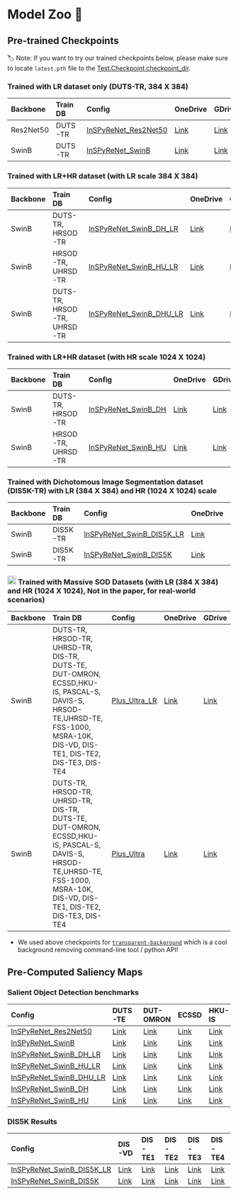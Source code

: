 # Model Zoo :giraffe:

## Pre-trained Checkpoints

:label: Note: If you want to try our trained checkpoints below, please make sure to locate `latest.pth` file to the [Test.Checkpoint.checkpoint_dir](https://github.com/plemeri/InSPyReNet/blob/main/configs/InSPyReNet_SwinB.yaml#L69). 

### Trained with LR dataset only (DUTS-TR, 384 X 384)

Backbone |  Train DB  | Config | OneDrive | GDrive
:-|:-|:-|:-|:-
Res2Net50 | DUTS-TR | [InSPyReNet_Res2Net50](../configs/InSPyReNet_Res2Net50.yaml) | [Link](https://postechackr-my.sharepoint.com/:u:/g/personal/taehoon1018_postech_ac_kr/ERqm7RPeNBFPvVxkA5P5G2AB-mtFsiYkCNHnBf0DcwpFzw?e=nayVno&download=1) | [Link](https://drive.google.com/file/d/12moRuU8F0-xRvE16bVg6mkGWDuqYHJor/view?usp=sharing)
SwinB | DUTS-TR | [InSPyReNet_SwinB](../configs/InSPyReNet_SwinB.yaml) | [Link](https://postechackr-my.sharepoint.com/:u:/g/personal/taehoon1018_postech_ac_kr/EV0ow4E8LddCgu5tAuAkMbcBpBYoEDmJgQg5wkiuvLoQUA?e=cOZspv&download=1) | [Link](https://drive.google.com/file/d/1k5hNJImgEgSmz-ZeJEEb_dVkrOnswVMq/view?usp=sharing)

### Trained with LR+HR dataset (with LR scale 384 X 384)

Backbone |  Train DB  | Config | OneDrive | GDrive
:-|:-|:-|:-|:-
SwinB | DUTS-TR, HRSOD-TR | [InSPyReNet_SwinB_DH_LR](../configs/extra_dataset/InSPyReNet_SwinB_DH_LR.yaml) | [Link](https://postechackr-my.sharepoint.com/:u:/g/personal/taehoon1018_postech_ac_kr/EWxPZoIKALlGsfrNgUFNvxwBC8IE8jzzhPNtzcbHmTNFcg?e=e22wmy&download=1) | [Link](https://drive.google.com/file/d/1nbs6Xa7NMtcikeHFtkQRVrsHbBRHtIqC/view?usp=sharing) 
SwinB | HRSOD-TR, UHRSD-TR | [InSPyReNet_SwinB_HU_LR](../configs/extra_dataset/InSPyReNet_SwinB_HU_LR.yaml) | [Link](https://postechackr-my.sharepoint.com/:u:/g/personal/taehoon1018_postech_ac_kr/EQe-iy0AZctIkgl3o-BmVYUBn795wvii3tsnBq1fNUbc9g?e=gMZ4PV&download=1) | [Link](https://drive.google.com/file/d/1uLSIYXlRsZv4Ho0C-c87xKPhmF_b-Ll4/view?usp=sharing) 
SwinB | DUTS-TR, HRSOD-TR, UHRSD-TR | [InSPyReNet_SwinB_DHU_LR](../configs/extra_dataset/InSPyReNet_SwinB_DHU_LR.yaml) | [Link](https://postechackr-my.sharepoint.com/:u:/g/personal/taehoon1018_postech_ac_kr/EfsCbnfAU1RAqCJIkj1ewRgBhFetStsGB6SMSq_UJZimjA?e=Ghuacy&download=1) | [Link](https://drive.google.com/file/d/14gRNwR7XwJ5oEcR4RWIVbYH3HEV6uBUq/view?usp=sharing) 

### Trained with LR+HR dataset (with HR scale 1024 X 1024)

Backbone |  Train DB  | Config | OneDrive | GDrive
:-|:-|:-|:-|:-
SwinB | DUTS-TR, HRSOD-TR | [InSPyReNet_SwinB_DH](../configs/extra_dataset/InSPyReNet_SwinB_DH.yaml) | [Link](https://postechackr-my.sharepoint.com/:u:/g/personal/taehoon1018_postech_ac_kr/EW2Qg-tMBBxNkygMj-8QgMUBiqHox5ExTOJl0LGLsn6AtA?e=Mam8Ur&download=1) | [Link](https://drive.google.com/file/d/1UBGFDUYZ9SysZr96dhsscZg7nDXt6IUD/view?usp=sharing) 
SwinB | HRSOD-TR, UHRSD-TR | [InSPyReNet_SwinB_HU](../configs/extra_dataset/InSPyReNet_SwinB_HU.yaml) | [Link](https://postechackr-my.sharepoint.com/:u:/g/personal/taehoon1018_postech_ac_kr/EeE8nnCt_AdFvxxu0JsxwDgBCtGchuUka6DW9za_epX-Qw?e=U7wZu9&download=1) | [Link](https://drive.google.com/file/d/1HB02tiInEgo-pNzwqyvyV6eSN1Y2xPRJ/view?usp=sharing)


### Trained with Dichotomous Image Segmentation dataset (DIS5K-TR) with LR (384 X 384) and HR (1024 X 1024) scale

Backbone |  Train DB  | Config | OneDrive | GDrive
:-|:-|:-|:-|:-
SwinB | DIS5K-TR | [InSPyReNet_SwinB_DIS5K_LR](../configs/extra_dataset/InSPyReNet_SwinB_DIS5K_LR.yaml) | [Link](https://postechackr-my.sharepoint.com/:u:/g/personal/taehoon1018_postech_ac_kr/ERKrQ_YeoJRHl_3HcH8ZJLoBedsa6hZlmIIf66wobZRGuw?e=EywJmS&download=1) | [Link](https://drive.google.com/file/d/1Sj7GZoocGMHyKNhFnQQc1FTs76ysJIX3/view?usp=sharing)
SwinB | DIS5K-TR | [InSPyReNet_SwinB_DIS5K](../configs/extra_dataset/InSPyReNet_SwinB_DIS5K.yaml) | [Link](https://postechackr-my.sharepoint.com/:u:/g/personal/taehoon1018_postech_ac_kr/EShRbD-jZuRJiWv6DS2Us34BwgazGZvK1t4uTKvgE5379Q?e=8oVpS8) | [Link](https://drive.google.com/file/d/1aCxHMbhvj8ah77jXVgqvqImQA_Y0G-Yg/view?usp=sharing)

### <img src="https://www.kindpng.com/picc/b/124-1249525_all-might-png.png" width=20px> Trained with Massive SOD Datasets (with LR (384 X 384) and HR (1024 X 1024), Not in the paper, for real-world scenarios)

Backbone |  Train DB  | Config | OneDrive | GDrive
:-|:-|:-|:-|:-
SwinB | DUTS-TR, HRSOD-TR, UHRSD-TR, DIS-TR, DUTS-TE, DUT-OMRON, ECSSD,HKU-IS, PASCAL-S, DAVIS-S, HRSOD-TE,UHRSD-TE, FSS-1000, MSRA-10K, DIS-VD, DIS-TE1, DIS-TE2, DIS-TE3, DIS-TE4 | [Plus_Ultra_LR](../configs/extra_dataset/Plus_Ultra_LR.yaml) | [Link](https://postechackr-my.sharepoint.com/:u:/g/personal/taehoon1018_postech_ac_kr/ESKuh1zhToVFsIxhUUsgkbgBnu2kFXCFLRuSz1xxsKzjhA?e=02HDrm&download=1) | [Link](https://drive.google.com/file/d/1iRX-0MVbUjvAVns5MtVdng6CQlGOIo3m/view?usp=sharing)
SwinB | DUTS-TR, HRSOD-TR, UHRSD-TR, DIS-TR, DUTS-TE, DUT-OMRON, ECSSD,HKU-IS, PASCAL-S, DAVIS-S, HRSOD-TE,UHRSD-TE, FSS-1000, MSRA-10K, DIS-VD, DIS-TE1, DIS-TE2, DIS-TE3, DIS-TE4 | [Plus_Ultra](../configs/extra_dataset/Plus_Ultra.yaml) | [Link](https://postechackr-my.sharepoint.com/:u:/g/personal/taehoon1018_postech_ac_kr/ET0R-yM8MfVHqI4g94AlL6AB-D6LxNajaWeDV4xbVQyh7w?e=l4JkZn) | [Link](https://drive.google.com/file/d/13oBl5MTVcWER3YU4fSxW3ATlVfueFQPY/view?usp=sharing)

* We used above checkpoints for [`transparent-background`](https://github.com/plemeri/transparent-background) which is a cool background removing command-line tool / python API!

## Pre-Computed Saliency Maps

### Salient Object Detection benchmarks

Config | DUTS-TE | DUT-OMRON | ECSSD | HKU-IS | PASCAL-S | DAVIS-S | HRSOD-TE | UHRSD-TE
:-|:-|:-|:-|:-|:-|:-|:-|:-
[InSPyReNet_Res2Net50](../configs/InSPyReNet_Res2Net50.yaml) | [Link](https://postechackr-my.sharepoint.com/:u:/g/personal/taehoon1018_postech_ac_kr/Eb0iKXGX1vxEjPhe9KGBKr0Bv7v2vv6Ua5NFybwc6aIi1w?e=oHnGyJ&download=1) | [Link](https://postechackr-my.sharepoint.com/:u:/g/personal/taehoon1018_postech_ac_kr/Ef1HaYMvgh1EuuOL8bw3JGYB41-yo6KdTD8FGXcFZX3-Bg?e=TkW2m8&download=1) | [Link](https://postechackr-my.sharepoint.com/:u:/g/personal/taehoon1018_postech_ac_kr/EdEQQ8o-yI9BtTpROcuB_iIBFSIk0uBJAkNyob0WI04-kw?e=cwEj2V&download=1) | [Link](https://postechackr-my.sharepoint.com/:u:/g/personal/taehoon1018_postech_ac_kr/Ec6LyrumVZ9PoB2Af0OW4dcBrDht0OznnwOBYiu8pdyJ4A?e=Y04Fmn&download=1) | [Link](https://postechackr-my.sharepoint.com/:u:/g/personal/taehoon1018_postech_ac_kr/ETPijMHlTRZIjqO5H4LBknUBmy8TGDwOyUQ1H4EnIpHVOw?e=k1afrh&download=1) | N/A | N/A | N/A |
[InSPyReNet_SwinB](../configs/InSPyReNet_SwinB.yaml) | [Link](https://postechackr-my.sharepoint.com/:u:/g/personal/taehoon1018_postech_ac_kr/ETumLjuBantLim4kRqj4e_MBpK_X5XrTwjGQUToN8TKVjw?e=ZT8AWy&download=1) | [Link](https://postechackr-my.sharepoint.com/:u:/g/personal/taehoon1018_postech_ac_kr/EZbwxhwT6dtHkBJrIMMjTnkBK_HaDTXgHcDSjxuswZKTZw?e=9XeE4b&download=1) | [Link](https://postechackr-my.sharepoint.com/:u:/g/personal/taehoon1018_postech_ac_kr/ESfQK-557uZOmUwG5W49j0EBK42_7dMOaQcPsc_U1zsYlA?e=IvjkKX&download=1) | [Link](https://postechackr-my.sharepoint.com/:u:/g/personal/taehoon1018_postech_ac_kr/EURH96JUp55EgUHI0A8RzKoBBqvQc1nVb_a67RgwOY7f-w?e=IP9xKa&download=1) | [Link](https://postechackr-my.sharepoint.com/:u:/g/personal/taehoon1018_postech_ac_kr/EakMpwONph9EmnCM2rS3hn4B_TL42T6tuLjBEeEa5ndkIw?e=XksfA5&download=1) | [Link](https://postechackr-my.sharepoint.com/:u:/g/personal/taehoon1018_postech_ac_kr/ETUCKFX0k8lAvpsDj5sT23QB2ohuE_ST7oQnWdaW7AoCIw?e=MbSmM2&download=1) | [Link](https://postechackr-my.sharepoint.com/:u:/g/personal/taehoon1018_postech_ac_kr/Ea6kf6Kk8fpIs15WWDfJMoYBeQUeo9WXvYx9oM5yWFE1Jg?e=RNN0Ns&download=1) | [Link](https://postechackr-my.sharepoint.com/:u:/g/personal/taehoon1018_postech_ac_kr/EVJLvAP3HwtHksZMUolIfCABHqP7GgAWcG_1V5T_Xrnr2g?e=ct3pzo&download=1) |
[InSPyReNet_SwinB_DH_LR](../configs/extra_dataset/InSPyReNet_SwinB_DH_LR.yaml) | [Link](https://postechackr-my.sharepoint.com/:u:/g/personal/taehoon1018_postech_ac_kr/EbaXjDWFb6lGp9x5ae9mJPgBt9dkmgclq9XrXDjj4B5qSw?e=57wnhE) | [Link](https://postechackr-my.sharepoint.com/:u:/g/personal/taehoon1018_postech_ac_kr/EU7uNIpKPXZHrDNt3gapGfsBaUrkCj67-Paj4w_7E8xs1g?e=n0QBR1) | [Link](https://postechackr-my.sharepoint.com/:u:/g/personal/taehoon1018_postech_ac_kr/EeBq5uU02FRLiW-0g-mQ_CsB3iHlMgAyOSY2Deu5suo9pQ?e=zjhB33) | [Link](https://postechackr-my.sharepoint.com/:u:/g/personal/taehoon1018_postech_ac_kr/EY5AppwMB4hFqbISFL_u5QMBeux7dQWtDeXaMMcAyLqLqQ?e=N71XVt) | [Link](https://postechackr-my.sharepoint.com/:u:/g/personal/taehoon1018_postech_ac_kr/EfhejUtLallLroU6jjgDl-oBSHITWnkdiU6NVV95DO5YqQ?e=T6rrRW) | [Link](https://postechackr-my.sharepoint.com/:u:/g/personal/taehoon1018_postech_ac_kr/EesN4fRAE4JJk1aZ_tH3EBQBgirysALcgfw1Ipsa9dLe9Q?e=b5oWsg) | [Link](https://postechackr-my.sharepoint.com/:u:/g/personal/taehoon1018_postech_ac_kr/ETpVYDijnZhInN9zBHRuwhUBSPslqe9FP0m3Eo3TWS0d5A?e=QTzfx6) | [Link](https://postechackr-my.sharepoint.com/:u:/g/personal/taehoon1018_postech_ac_kr/EUkKVH3LSyFLq6UXuvWEVuYBEH8W8uAKgyolLRVuIUILag?e=y1SceD)
[InSPyReNet_SwinB_HU_LR](../configs/extra_dataset/InSPyReNet_SwinB_HU_LR.yaml) | [Link](https://postechackr-my.sharepoint.com/:u:/g/personal/taehoon1018_postech_ac_kr/EUSblgWAwg9Plc4LCGj4TLwB-7HLEdZGJqF1jHOU55g3OA?e=2YT3zM) | [Link](https://postechackr-my.sharepoint.com/:u:/g/personal/taehoon1018_postech_ac_kr/ESNaVX4Fh5JHn5jOfgnSWi4Bx1bc9t6pg79IoG3mrpZpAw?e=M8D0CM) | [Link](https://postechackr-my.sharepoint.com/:u:/g/personal/taehoon1018_postech_ac_kr/ETKjTH1vcVZDu5ahRaw4cb8B7JKaPMR-0Uae1DbwarobIA?e=Qw67IZ) | [Link](https://postechackr-my.sharepoint.com/:u:/g/personal/taehoon1018_postech_ac_kr/EcC9-lPgAXZHs7th9DiVjygB-zPIq_1Ii6i1GpbLGc1iPQ?e=EVXKp9) | [Link](https://postechackr-my.sharepoint.com/:u:/g/personal/taehoon1018_postech_ac_kr/EXjyAS4XyzlPqrpaizgElioBdmgd4E81qQzj11Qm4xo5sA?e=hoOzc2) | [Link](https://postechackr-my.sharepoint.com/:u:/g/personal/taehoon1018_postech_ac_kr/EcSCMR033GVNotOilIzYhIsBikzb8ZzGlkuW6aSNMlUpqQ?e=TFcgvE) | [Link](https://postechackr-my.sharepoint.com/:u:/g/personal/taehoon1018_postech_ac_kr/EUHRSEANcmVFjcS_K-PeYr0B6VPXPgb2AHFUnlJYrf3dOQ?e=unwcqV) | [Link](https://postechackr-my.sharepoint.com/:u:/g/personal/taehoon1018_postech_ac_kr/EU2gb0hS5kZBgKNXWqQAomsBXU-zjGCXKAzYNNk4d6EAiQ?e=pjhiN2)
[InSPyReNet_SwinB_DHU_LR](../configs/extra_dataset/InSPyReNet_SwinB_DHU_LR.yaml) | [Link](https://postechackr-my.sharepoint.com/:u:/g/personal/taehoon1018_postech_ac_kr/Ee7Y647ERzxMgBoFceEEO6kBIUkIlmYHoizMj71gT37sxw?e=xDt83C) | [Link](https://postechackr-my.sharepoint.com/:u:/g/personal/taehoon1018_postech_ac_kr/ESFGN3FCdzRAvlsW6bEaGdoBYNoJgK4DAjaS6WkVVyI_QQ?e=nYHklV) | [Link](https://postechackr-my.sharepoint.com/:u:/g/personal/taehoon1018_postech_ac_kr/EeONq5kOirRCkErrb6fFqd8B4w4SMZXBY1Q2mJvZcRsGdQ?e=K7fwQt) | [Link](https://postechackr-my.sharepoint.com/:u:/g/personal/taehoon1018_postech_ac_kr/Ea5P4CBBQatPiUzsH53lckoB0k23haePzuERBfyJXaCbBg?e=AZ96mc) | [Link](https://postechackr-my.sharepoint.com/:u:/g/personal/taehoon1018_postech_ac_kr/Ea2pezB7eo1BraeBpIA8YZoBkVY38rRa3KrwSIzY1cn2dQ?e=o121S6) | [Link](https://postechackr-my.sharepoint.com/:u:/g/personal/taehoon1018_postech_ac_kr/EfNDzH8O54pGtnAxit_hUjUBK9poVq4sxxnJjSG7PUQCkw?e=OWt7k8) | [Link](https://postechackr-my.sharepoint.com/:u:/g/personal/taehoon1018_postech_ac_kr/ESfZaII0pO9IqqL1FkpjIuAB8SGxLcslJeWTuKQxPNFIVA?e=Ce1CWg) | [Link](https://postechackr-my.sharepoint.com/:u:/g/personal/taehoon1018_postech_ac_kr/EYsQqf1GKShJhBnkZ6gD5PABPOcjRcUGSfvTbe-wYh2O2Q?e=t4Xlxv)
[InSPyReNet_SwinB_DH](../configs/extra_dataset/InSPyReNet_SwinB_DH.yaml) | [Link](https://postechackr-my.sharepoint.com/:u:/g/personal/taehoon1018_postech_ac_kr/EWNaRqtzhtNFhMVfLcoyfqQBw35M8q8bxME3yZyhkTtc7Q?e=jrJe3v) | [Link](https://postechackr-my.sharepoint.com/:u:/g/personal/taehoon1018_postech_ac_kr/EZF5_s8JfR9HqGBUZHSM_j4BVVMONp38_gJ1ekEdvlM-qQ?e=0chMdl) | [Link](https://postechackr-my.sharepoint.com/:u:/g/personal/taehoon1018_postech_ac_kr/EZuaFObyNOtKg0W5cM7bqPYBZYGg7Z3V3i4sClI6bU_ntA?e=BxxQI7) | [Link](https://postechackr-my.sharepoint.com/:u:/g/personal/taehoon1018_postech_ac_kr/EY-yEnNNNT5KpiURhiDAkDEBMkiA1QwQ_T0wB1UC75GXVg?e=Lle02B) | [Link](https://postechackr-my.sharepoint.com/:u:/g/personal/taehoon1018_postech_ac_kr/EYfbsgWhm7lAlX_wj_WZZowBV_-l-UvvThC4LJEKpV0BQQ?e=zTiKpI) | [Link](https://postechackr-my.sharepoint.com/:u:/g/personal/taehoon1018_postech_ac_kr/Ef0GUP7c0bBBonHlqgB988YB0rgxCFq3oo0u8xCN8wfyyQ?e=LCb8UV) | [Link](https://postechackr-my.sharepoint.com/:u:/g/personal/taehoon1018_postech_ac_kr/EVUZBnRpa35AmrvdUybsQDMBzMZvuJWe5tT7635lh9MHDQ?e=FlpQW1) | [Link](https://postechackr-my.sharepoint.com/:u:/g/personal/taehoon1018_postech_ac_kr/ETfZ_zdrDvhOh21u2mqVhigBSxn3vlfKVIwXhRfzzSSFzA?e=kXBBi9)
[InSPyReNet_SwinB_HU](../configs/extra_dataset/InSPyReNet_SwinB_HU.yaml) | [Link](https://postechackr-my.sharepoint.com/:u:/g/personal/taehoon1018_postech_ac_kr/EZq4JUACKCBMk2bn4yoWz6sBOKrSFTPfL7d5xopc1uDw_A?e=RtVHSl) | [Link](https://postechackr-my.sharepoint.com/:u:/g/personal/taehoon1018_postech_ac_kr/ETJaqoSPaYtNkc8eSGDeKzMBbjbuOAWgJwG4q52bW87aew?e=Pguh4b) | [Link](https://postechackr-my.sharepoint.com/:u:/g/personal/taehoon1018_postech_ac_kr/EZAeCI6BPMdNsicnQ-m1pVEBwAhOiIcbelhOMoRGXGEvVA?e=BQKd7Q) | [Link](https://postechackr-my.sharepoint.com/:u:/g/personal/taehoon1018_postech_ac_kr/EVmGvZGz54JOvrIymLsSwq4Bpos3vWSXZm3oV7-qmGZgHA?e=4UhDgv) | [Link](https://postechackr-my.sharepoint.com/:u:/g/personal/taehoon1018_postech_ac_kr/ERHDUybOh4ZKkqWZpcu7MiMBFuTK6wACkKUZaNeEQGbCNQ?e=GCQnoe) | [Link](https://postechackr-my.sharepoint.com/:u:/g/personal/taehoon1018_postech_ac_kr/ESPmZXTnfO5CrCoo_0OADxgBt_3FoU5mSFoSE4QWbWxumQ?e=HAsAYz) | [Link](https://postechackr-my.sharepoint.com/:u:/g/personal/taehoon1018_postech_ac_kr/EdTnUwEeMZNBrPSBBbGZKQcBmVshSTfca9qz_BqNpAUpOg?e=HsJ4Gx) | [Link](https://postechackr-my.sharepoint.com/:u:/g/personal/taehoon1018_postech_ac_kr/ET48owfVQEdImrh0V4gx8_ABsYXgbIJqtpq77aK_U28VwQ?e=h8er3H)

### DIS5K Results

Config | DIS-VD | DIS-TE1 | DIS-TE2 | DIS-TE3 | DIS-TE4
:-|:-|:-|:-|:-|:-|
[InSPyReNet_SwinB_DIS5K_LR](../configs/extra_dataset/InSPyReNet_SwinB_DIS5K_LR.yaml) | [Link](https://postechackr-my.sharepoint.com/:u:/g/personal/taehoon1018_postech_ac_kr/EUbzddb_QRRCtnXC8Xl6vZoBC6IqOfom52BWbzOYk-b2Ow?e=aqJYi1&download=1) | [Link](https://postechackr-my.sharepoint.com/:u:/g/personal/taehoon1018_postech_ac_kr/ESeW_SOD26tHjBLymmgFaXwBIJlljzNycaGWXLpOp_d_kA?e=2EyMai&download=1) | [Link](https://postechackr-my.sharepoint.com/:u:/g/personal/taehoon1018_postech_ac_kr/EYWT5fZDjI5Bn-iQM1TsB1num0-UqfJC1TIv-LuOXoA?e=jCcnty&download=1) | [Link](https://postechackr-my.sharepoint.com/:u:/g/personal/taehoon1018_postech_ac_kr/EQXm1DEBfaNJmH0B-A3o23kBn4v5j53kP2nF9CpG9SQkyw?e=lEUiZh&download=1) | [Link](https://postechackr-my.sharepoint.com/:u:/g/personal/taehoon1018_postech_ac_kr/EZeH2ufGsFZIoUh6D8Rtv88BBF_ddQXav4xYXXRP_ayEAg?e=AMzIp8&download=1)
[InSPyReNet_SwinB_DIS5K](../configs/extra_dataset/InSPyReNet_SwinB_DIS5K.yaml) | [Link](https://postechackr-my.sharepoint.com/:u:/g/personal/taehoon1018_postech_ac_kr/EUisiphB_W5BjgfpIYu9oNgB_fY4XxL-MhR2gR-ZZUt49Q?e=gqorYs) | [Link](https://postechackr-my.sharepoint.com/:u:/g/personal/taehoon1018_postech_ac_kr/EW2y54ROYIZFlEq5ilRFwOsBSrIm2-HGsUHPHykaJvUBfA?e=797fxr) | [Link](https://postechackr-my.sharepoint.com/:u:/g/personal/taehoon1018_postech_ac_kr/ER6yEGZkgWVOsL-mauYgPyoBDIoU0Mck-twEBgQi5g3Mxw?e=0yJZTT) | [Link](https://postechackr-my.sharepoint.com/:u:/g/personal/taehoon1018_postech_ac_kr/Edvzj0iZ8hdDthm4Q-p2YHgBhP1X5z4AAccAoUasr2nihA?e=1dognG) | [Link](https://postechackr-my.sharepoint.com/:u:/g/personal/taehoon1018_postech_ac_kr/EWwMORYg8DlCgGGqOQFThZ8BgIU9wV9-0DwLrKldQl7N8w?e=nCwuqy)
